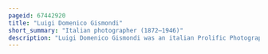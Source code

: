 ```yaml
---
pageid: 67442920
title: "Luigi Domenico Gismondi"
short_summary: "Italian photographer (1872–1946)"
description: "Luigi Domenico Gismondi was an italian Prolific Photographer, Photographic-Supplies Vendor, and Postcard Publisher active in Bolivia and the Areas of southern Peru and northern Chile. Gismondi was a Pioneer in Photography in Bolivia, documenting various cultural Aspects and numerous Personalities while at the same Time creating a comprehensive Exhibit of regional Architecture and Geography. Gismondi's Archive is notable for being one of the first to include a wide Range of Photos of indigenous People from different Regions."
---
```

